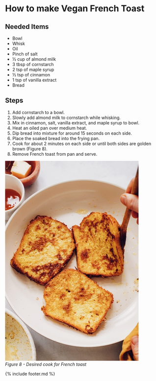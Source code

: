 # How to make Vegan French Toast

## Needed Items

- Bowl
- Whisk
- Oil
- Pinch of salt
- ½ cup of almond milk
- 3 tbsp of cornstarch
- 2 tsp of maple syrup
- ½ tsp of cinnamon
- 1 tsp of vanilla extract
- Bread

## Steps

1. Add cornstarch to a bowl.
2. Slowly add almond milk to cornstarch while whisking.
3. Mix in cinnamon, salt, vanilla extract, and maple syrup to bowl.
4. Heat an oiled pan over medium heat.
5. Dip bread into mixture for around 15 seconds on each side.
6. Place the soaked bread into the frying pan.
7. Cook for about 2 minutes on each side or until both sides are golden brown (Figure 8).
8. Remove French toast from pan and serve.

![French Toast](images/media/image8.jpeg)  
*Figure 8 - Desired cook for French toast*

{% include footer.md %}
